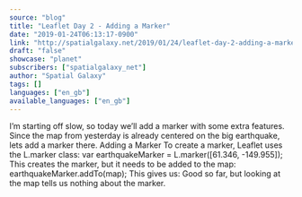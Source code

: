 ```yaml
---
source: "blog"
title: "Leaflet Day 2 - Adding a Marker"
date: "2019-01-24T06:13:17-0900"
link: "http://spatialgalaxy.net/2019/01/24/leaflet-day-2-adding-a-marker/"
draft: "false"
showcase: "planet"
subscribers: ["spatialgalaxy_net"]
author: "Spatial Galaxy"
tags: []
languages: ["en_gb"]
available_languages: ["en_gb"]
---
```


I&rsquo;m starting off slow, so today we&rsquo;ll add a marker with some extra features. Since the map from yesterday is already centered on the big earthquake, lets add a marker there.
Adding a Marker To create a marker, Leaflet uses the L.marker class:
var earthquakeMarker = L.marker([61.346, -149.955]); This creates the marker, but it needs to be added to the map:
earthquakeMarker.addTo(map); This gives us:
Good so far, but looking at the map tells us nothing about the marker.
